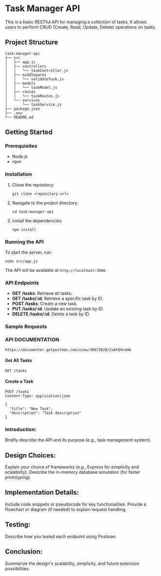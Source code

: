 # Task Manager API

This is a basic RESTful API for managing a collection of tasks. It allows users to perform CRUD (Create, Read, Update, Delete) operations on tasks.

## Project Structure

```
task-manager-api
├── src
│   ├── app.js
│   ├── controllers
│   │   └── taskController.js
│   ├── middlewares
│   │   └── validateTask.js
│   ├── models
│   │   └── taskModel.js
│   ├── routes
│   │   └── taskRoutes.js
│   └── services
│       └── taskService.js
├── package.json
├── .env
└── README.md

```

## Getting Started

### Prerequisites

- Node.js
- npm

### Installation

1. Clone the repository:
   ```
   git clone <repository-url>
   ```
2. Navigate to the project directory:
   ```
   cd task-manager-api
   ```
3. Install the dependencies:
   ```
   npm install
   ```

### Running the API

To start the server, run:
```
node src/app.js
```

The API will be available at `http://localhost:3000`.

### API Endpoints

- **GET /tasks**: Retrieve all tasks.
- **GET /tasks/:id**: Retrieve a specific task by ID.
- **POST /tasks**: Create a new task.
- **PUT /tasks/:id**: Update an existing task by ID.
- **DELETE /tasks/:id**: Delete a task by ID.

### Sample Requests

### API DOCUMENTATION

```
https://documenter.getpostman.com/view/38073028/2sAYQXnsHA
```

#### Get All Tasks
```
GET /tasks
```

#### Create a Task
```
POST /tasks
Content-Type: application/json

{
  "title": "New Task",
  "description": "Task description"
}
```
### Introduction:
Briefly describe the API and its purpose (e.g., task management system).

## Design Choices:
Explain your choice of frameworks (e.g., Express for simplicity and scalability).
Describe the in-memory database simulation (for faster prototyping).

## Implementation Details:
Include code snippets or pseudocode for key functionalities.
Provide a flowchart or diagram (if needed) to explain request handling.

## Testing:
Describe how you tested each endpoint using Postman.

## Conclusion:
Summarize the design's scalability, simplicity, and future extension possibilities.

